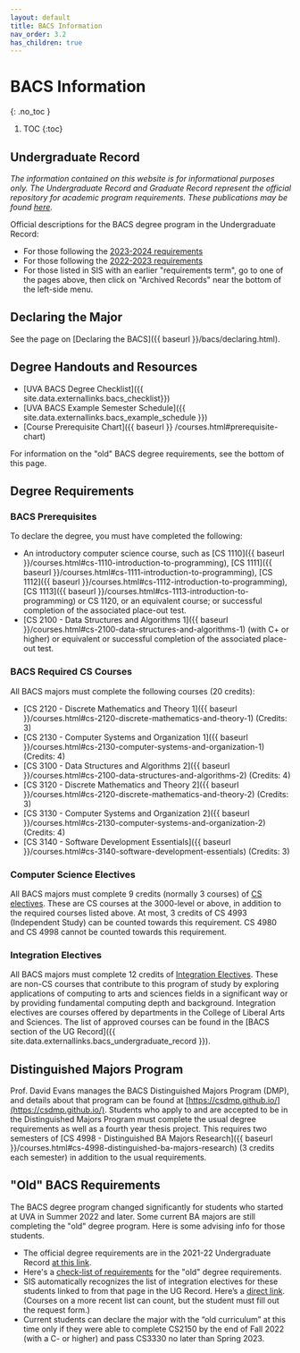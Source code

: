 ```yaml
---
layout: default
title: BACS Information
nav_order: 3.2
has_children: true
---
```


# BACS Information
{: .no_toc }

1. TOC
{:toc}

## Undergraduate Record

*The information contained on this website is for informational purposes only. The Undergraduate Record and Graduate Record represent the official repository for academic program requirements. These publications may be found [here](http://records.ureg.virginia.edu/index.php).*

Official descriptions for the BACS degree program in the Undergraduate Record:

* For those following the [2023-2024 requirements]({{site.data.externallinks.bacs_undergraduate_record}})
* For those following the [2022-2023 requirements](http://records.ureg.virginia.edu/preview_program.php?catoid=54&poid=7501)
* For those listed in SIS with an earlier "requirements term", go to one of the pages above, then click on "Archived Records" near the bottom of the left-side menu.


## Declaring the Major

See the page on [Declaring the BACS]({{ baseurl }}/bacs/declaring.html).

## Degree Handouts and Resources

* [UVA BACS Degree Checklist]({{ site.data.externallinks.bacs_checklist}})
* [UVA BACS Example Semester Schedule]({{ site.data.externallinks.bacs_example_schedule }})
* [Course Prerequisite Chart]({{ baseurl }} /courses.html#prerequisite-chart)

For information on the "old" BACS degree requirements, see the bottom of this page.

## Degree Requirements

### BACS Prerequisites

To declare the degree, you must have completed the following:

* An introductory computer science course, such as [CS 1110]({{ baseurl }}/courses.html#cs-1110-introduction-to-programming), [CS 1111]({{ baseurl }}/courses.html#cs-1111-introduction-to-programming), [CS 1112]({{ baseurl }}/courses.html#cs-1112-introduction-to-programming), [CS 1113]({{ baseurl }}/courses.html#cs-1113-introduction-to-programming) or CS 1120, or an equivalent course; or successful completion of the associated place-out test.
* [CS 2100 - Data Structures and Algorithms 1]({{ baseurl }}/courses.html#cs-2100-data-structures-and-algorithms-1) (with C+ or higher) or equivalent or successful completion of the associated place-out test.

### BACS Required CS Courses

All BACS majors must complete the following courses (20 credits):

* [CS 2120 - Discrete Mathematics and Theory 1]({{ baseurl }}/courses.html#cs-2120-discrete-mathematics-and-theory-1) (Credits: 3)
* [CS 2130 - Computer Systems and Organization 1]({{ baseurl }}/courses.html#cs-2130-computer-systems-and-organization-1) (Credits: 4)
* [CS 3100 - Data Structures and Algorithms 2]({{ baseurl }}/courses.html#cs-2100-data-structures-and-algorithms-2) (Credits: 4)
* [CS 3120 - Discrete Mathematics and Theory 2]({{ baseurl }}/courses.html#cs-2120-discrete-mathematics-and-theory-2) (Credits: 3)
* [CS 3130 - Computer Systems and Organization 2]({{ baseurl }}/courses.html#cs-2130-computer-systems-and-organization-2) (Credits: 4)
* [CS 3140 - Software Development Essentials]({{ baseurl }}/courses.html#cs-3140-software-development-essentials) (Credits: 3)


### Computer Science Electives 

All BACS majors must complete 9 credits (normally 3 courses) of [CS electives]({{baseurl}}/policies.html#cs-elective-policy).  These are CS courses at the 3000-level or above, in addition to the required courses listed above. At most, 3 credits of CS 4993 (Independent Study) can be counted towards this requirement. CS 4980 and CS 4998 cannot be counted towards this requirement.

### Integration Electives

All BACS majors must complete 12 credits of [Integration Electives]({{baseurl}}/bacs/integration_electives.html).  These are non-CS courses that contribute to this program of study by exploring applications of computing to arts and sciences fields in a significant way or by providing fundamental computing depth and background. Integration electives are courses offered by departments in the College of Liberal Arts and Sciences. The list of approved courses can be found in the [BACS section of the UG Record]({{ site.data.externallinks.bacs_undergraduate_record }}).

## Distinguished Majors Program

Prof. David Evans manages the BACS Distinguished Majors Program (DMP), and details about that program can be found at [https://csdmp.github.io/](https://csdmp.github.io/).  Students who apply to and are accepted to be in the Distinguished Majors Program must complete the usual degree requirements as well as a fourth year thesis project. This requires two semesters of [CS 4998 - Distinguished BA Majors Research]({{ baseurl }}/courses.html#cs-4998-distinguished-ba-majors-research) (3 credits each semester) in addition to the usual requirements.

## "Old" BACS Requirements

The BACS degree program changed significantly for students who started at UVA in Summer 2022 and later. Some current BA majors are still completing the "old" degree program. Here is some advising info for those students.

* The official degree requirements are in the 2021-22 Undergraduate Record [at this link](http://records.ureg.virginia.edu/preview_program.php?catoid=52&poid=6752&returnto=4118).
* Here's a [check-list of requirements](http://bacsoldchecklist.uvacs.org/) for the "old" degree requirements.
* SIS automatically recognizes the list of integration electives for these students linked to from that page in the UG Record. Here’s a [direct link](http://records.ureg.virginia.edu/mime/media/view/52/4095/Computer%2BScience%2BIntegration%2BElectives%2B2021-2022.pdf). (Courses on a more recent list can count, but the student must fill out the request form.)
* Current students can declare the major with the “old curriculum” at this time only if they were able to complete CS2150 by the end of Fall 2022 (with a C- or higher) and pass CS3330 no later than Spring 2023.

